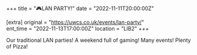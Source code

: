 +++
title = "🎮LAN PARTY!"
date = "2022-11-11T20:00:00Z"

[extra]
original = "https://uwcs.co.uk/events/lan-party/"    
ent_time = "2022-11-13T17:00:00Z"
location = "LIB2"
+++

Our traditional LAN parties! A weekend full of gaming! Many events! Plenty of Pizza!
